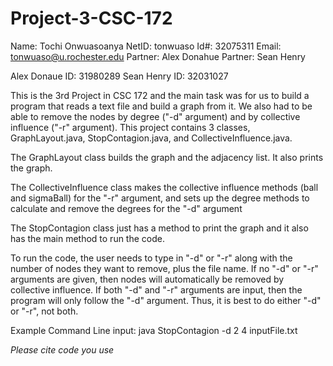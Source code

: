 # Project-3-CSC-172
Name: Tochi Onwuasoanya
NetID: tonwuaso
Id#: 32075311
Email: tonwuaso@u.rochester.edu
Partner: Alex Donahue
Partner: Sean Henry

Alex Donaue ID: 31980289
Sean Henry ID: 32031027

This is the 3rd Project in CSC 172 and the main task was for us to build a program that reads a text file and build a graph from it. We also had to be able to remove the nodes by degree ("-d" argument) and by collective influence ("-r" argument). 
This project contains 3 classes, GraphLayout.java, StopContagion.java, and CollectiveInfluence.java. 

The GraphLayout class builds the graph and the adjacency list. It also prints the graph.

The CollectiveInfluence class makes the collective influence methods (ball and sigmaBall) for the "-r" argument, and sets up the degree methods to calculate and remove the degrees for the "-d" argument

The StopContagion class just has a method to print the graph and it also has the main method to run the code.

To run the code, the user needs to type in "-d" or "-r" along with the number of nodes they want to remove, plus the file name. 
If no "-d" or "-r" arguments are given, then nodes will automatically be removed by collective influence.
If both "-d" and "-r" arguments are input, then the program will only follow the "-d" argument. Thus, it is best to do either "-d" or "-r", not both. 

Example Command Line input: java StopContagion -d 2 4 inputFile.txt

*Please cite code you use*
